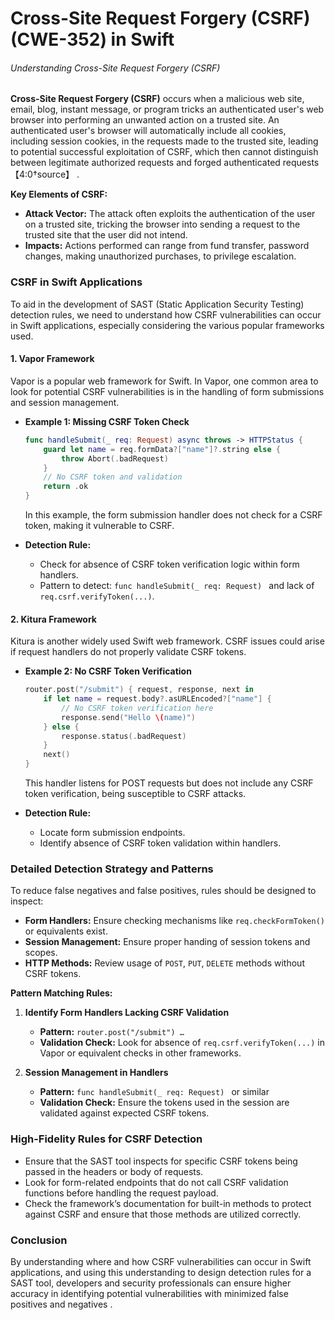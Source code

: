 # Cross-Site Request Forgery (CSRF) (CWE-352) in Swift

###### Understanding Cross-Site Request Forgery (CSRF)

**Cross-Site Request Forgery (CSRF)** occurs when a malicious web site, email, blog, instant message, or program tricks an authenticated user's web browser into performing an unwanted action on a trusted site. An authenticated user's browser will automatically include all cookies, including session cookies, in the requests made to the trusted site, leading to potential successful exploitation of CSRF, which then cannot distinguish between legitimate authorized requests and forged authenticated requests【4:0†source】  .

**Key Elements of CSRF:**
- **Attack Vector:** The attack often exploits the authentication of the user on a trusted site, tricking the browser into sending a request to the trusted site that the user did not intend.
- **Impacts:** Actions performed can range from fund transfer, password changes, making unauthorized purchases, to privilege escalation.

### CSRF in Swift Applications

To aid in the development of SAST (Static Application Security Testing) detection rules, we need to understand how CSRF vulnerabilities can occur in Swift applications, especially considering the various popular frameworks used. 

#### 1. **Vapor Framework**
Vapor is a popular web framework for Swift. In Vapor, one common area to look for potential CSRF vulnerabilities is in the handling of form submissions and session management.

- **Example 1: Missing CSRF Token Check**
    ```swift
    func handleSubmit(_ req: Request) async throws -> HTTPStatus {
        guard let name = req.formData?["name"]?.string else {
            throw Abort(.badRequest)
        }
        // No CSRF token and validation
        return .ok
    }
    ```
  
    In this example, the form submission handler does not check for a CSRF token, making it vulnerable to CSRF.

- **Detection Rule:**
    - Check for absence of CSRF token verification logic within form handlers.
    - Pattern to detect: `func handleSubmit(_ req: Request) ` and lack of `req.csrf.verifyToken(...)`.

#### 2. **Kitura Framework**
Kitura is another widely used Swift web framework. CSRF issues could arise if request handlers do not properly validate CSRF tokens.

- **Example 2: No CSRF Token Verification**
    ```swift
    router.post("/submit") { request, response, next in
        if let name = request.body?.asURLEncoded?["name"] {
            // No CSRF token verification here
            response.send("Hello \(name)")
        } else {
            response.status(.badRequest)
        }
        next()
    }
    ```

    This handler listens for POST requests but does not include any CSRF token verification, being susceptible to CSRF attacks.

- **Detection Rule:**
    - Locate form submission endpoints.
    - Identify absence of CSRF token validation within handlers.

### Detailed Detection Strategy and Patterns

To reduce false negatives and false positives, rules should be designed to inspect:
- **Form Handlers:** Ensure checking mechanisms like `req.checkFormToken()` or equivalents exist.
- **Session Management:** Ensure proper handing of session tokens and scopes.
- **HTTP Methods:** Review usage of `POST`, `PUT`, `DELETE` methods without CSRF tokens.
  
**Pattern Matching Rules:**
1. **Identify Form Handlers Lacking CSRF Validation**
    - **Pattern:** `router.post("/submit") … `
    - **Validation Check:** Look for absence of `req.csrf.verifyToken(...)` in Vapor or equivalent checks in other frameworks.

2. **Session Management in Handlers**
    - **Pattern:** `func handleSubmit(_ req: Request) ` or similar
    - **Validation Check:** Ensure the tokens used in the session are validated against expected CSRF tokens.

### High-Fidelity Rules for CSRF Detection

- Ensure that the SAST tool inspects for specific CSRF tokens being passed in the headers or body of requests.
- Look for form-related endpoints that do not call CSRF validation functions before handling the request payload.
- Check the framework’s documentation for built-in methods to protect against CSRF and ensure that those methods are utilized correctly.

### Conclusion

By understanding where and how CSRF vulnerabilities can occur in Swift applications, and using this understanding to design detection rules for a SAST tool, developers and security professionals can ensure higher accuracy in identifying potential vulnerabilities with minimized false positives and negatives   .